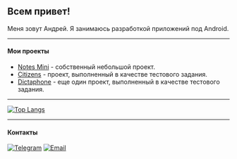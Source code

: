 ## Всем привет!

Меня зовут Андрей. Я занимаюсь разработкой приложений под Android.
***

#### Мои проекты
* [Notes Mini] - собственный небольшой проект.
* [Citizens] - проект, выполненный в качестве тестового задания.
* [Dictaphone] - еще один проект, выполненный в качестве тестового задания.

[Notes mini]: https://github.com/Loskon/android-notes-mini
[Citizens]: https://github.com/Loskon/android-citizens
[Dictaphone]: https://github.com/Loskon/android-dictaphone

***

[![Top Langs](https://github-readme-stats.vercel.app/api/top-langs/?username=loskon)](https://github.com/Loskon/Loskon)

***

#### Контакты

[![Telegram](https://img.shields.io/badge/Telegram-2CA5E0?style=for-the-badge&logo=telegram&logoColor=white)](https://t.me/loskon)
[![Email](https://img.shields.io/badge/Gmail-D14836?style=for-the-badge&logo=gmail&logoColor=white)](mailto:andreyrochev23@gmail.com)


<!--
- 🔭 I’m currently working on ...
- 🌱 I’m currently learning ...
- 👯 I’m looking to collaborate on ...
- 🤔 I’m looking for help with ...
- 💬 Ask me about ...
- 📫 How to reach me: ...
- 😄 Pronouns: ...
- ⚡ Fun fact: I started programming because I didn't like the standard notes on a smartphone
-->
